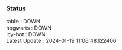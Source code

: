 ### Status


table : DOWN  
hogwarts : DOWN  
icy-bot : DOWN  
Latest Update : 2024-01-19 11:06:48.122406
